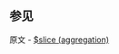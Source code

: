 

## 参见

原文 - [$slice (aggregation)]( https://docs.mongodb.com/manual/reference/operator/aggregation/slice/ )

